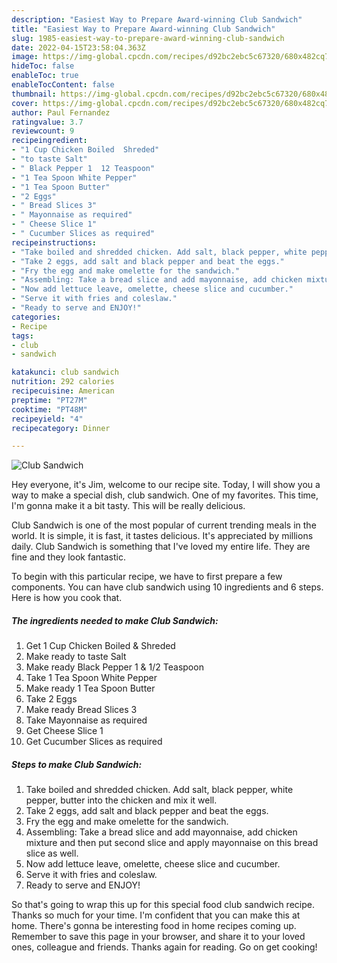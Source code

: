 ```yaml
---
description: "Easiest Way to Prepare Award-winning Club Sandwich"
title: "Easiest Way to Prepare Award-winning Club Sandwich"
slug: 1985-easiest-way-to-prepare-award-winning-club-sandwich
date: 2022-04-15T23:58:04.363Z
image: https://img-global.cpcdn.com/recipes/d92bc2ebc5c67320/680x482cq70/club-sandwich-recipe-main-photo.jpg
hideToc: false
enableToc: true
enableTocContent: false
thumbnail: https://img-global.cpcdn.com/recipes/d92bc2ebc5c67320/680x482cq70/club-sandwich-recipe-main-photo.jpg
cover: https://img-global.cpcdn.com/recipes/d92bc2ebc5c67320/680x482cq70/club-sandwich-recipe-main-photo.jpg
author: Paul Fernandez
ratingvalue: 3.7
reviewcount: 9
recipeingredient:
- "1 Cup Chicken Boiled  Shreded"
- "to taste Salt"
- " Black Pepper 1  12 Teaspoon"
- "1 Tea Spoon White Pepper"
- "1 Tea Spoon Butter"
- "2 Eggs"
- " Bread Slices 3"
- " Mayonnaise as required"
- " Cheese Slice 1"
- " Cucumber Slices as required"
recipeinstructions:
- "Take boiled and shredded chicken. Add salt, black pepper, white pepper, butter into the chicken and mix it well."
- "Take 2 eggs, add salt and black pepper and beat the eggs."
- "Fry the egg and make omelette for the sandwich."
- "Assembling: Take a bread slice and add mayonnaise, add chicken mixture and then put second slice and apply mayonnaise on this bread slice as well."
- "Now add lettuce leave, omelette, cheese slice and cucumber."
- "Serve it with fries and coleslaw."
- "Ready to serve and ENJOY!"
categories:
- Recipe
tags:
- club
- sandwich

katakunci: club sandwich 
nutrition: 292 calories
recipecuisine: American
preptime: "PT27M"
cooktime: "PT48M"
recipeyield: "4"
recipecategory: Dinner

---
```



![Club Sandwich](https://img-global.cpcdn.com/recipes/d92bc2ebc5c67320/680x482cq70/club-sandwich-recipe-main-photo.jpg)

Hey everyone, it's Jim, welcome to our recipe site. Today, I will show you a way to make a special dish, club sandwich. One of my favorites. This time, I'm gonna make it a bit tasty. This will be really delicious.



Club Sandwich is one of the most popular of current trending meals in the world. It is simple, it is fast, it tastes delicious. It's appreciated by millions daily. Club Sandwich is something that I've loved my entire life. They are fine and they look fantastic.


To begin with this particular recipe, we have to first prepare a few components. You can have club sandwich using 10 ingredients and 6 steps. Here is how you cook that.

<!--inarticleads1-->

##### The ingredients needed to make Club Sandwich:

1. Get 1 Cup Chicken Boiled & Shreded
1. Make ready to taste Salt
1. Make ready  Black Pepper 1 & 1/2 Teaspoon
1. Take 1 Tea Spoon White Pepper
1. Make ready 1 Tea Spoon Butter
1. Take 2 Eggs
1. Make ready  Bread Slices 3
1. Take  Mayonnaise as required
1. Get  Cheese Slice 1
1. Get  Cucumber Slices as required




<!--inarticleads2-->

##### Steps to make Club Sandwich:

1. Take boiled and shredded chicken. Add salt, black pepper, white pepper, butter into the chicken and mix it well.
1. Take 2 eggs, add salt and black pepper and beat the eggs.
1. Fry the egg and make omelette for the sandwich.
1. Assembling: Take a bread slice and add mayonnaise, add chicken mixture and then put second slice and apply mayonnaise on this bread slice as well.
1. Now add lettuce leave, omelette, cheese slice and cucumber.
1. Serve it with fries and coleslaw.
1. Ready to serve and ENJOY!



So that's going to wrap this up for this special food club sandwich recipe. Thanks so much for your time. I'm confident that you can make this at home. There's gonna be interesting food in home recipes coming up. Remember to save this page in your browser, and share it to your loved ones, colleague and friends. Thanks again for reading. Go on get cooking!
